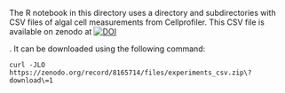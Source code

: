 The R notebook in this directory uses a directory and subdirectories with CSV files of algal cell measurements from Cellprofiler.
This CSV file is available on zenodo at [![DOI](https://zenodo.org/badge/DOI/10.5281/zenodo.8165714.svg)](https://doi.org/10.5281/zenodo.8165714)

.
It can be downloaded using the following command:

```
curl -JLO https://zenodo.org/record/8165714/files/experiments_csv.zip\?download\=1
```
